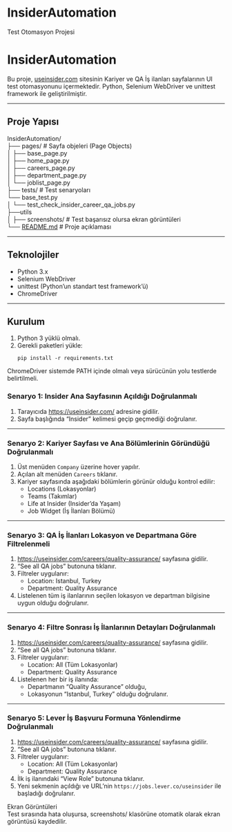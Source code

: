 <h1 class="code-line" data-line-start=0 data-line-end=1 ><a id="InsiderAutomation_0"></a>InsiderAutomation</h1>
<p class="has-line-data" data-line-start="1" data-line-end="2">Test Otomasyon Projesi</p>
<h1 class="code-line" data-line-start=3 data-line-end=4 ><a id="InsiderAutomation_3"></a>InsiderAutomation</h1>
<p class="has-line-data" data-line-start="5" data-line-end="6">Bu proje, <a href="https://useinsider.com">useinsider.com</a> sitesinin Kariyer ve QA İş ilanları sayfalarının UI test otomasyonunu içermektedir. Python, Selenium WebDriver ve unittest framework ile geliştirilmiştir.</p>
<hr>
<h2 class="code-line" data-line-start=9 data-line-end=10 ><a id="Proje_Yaps_9"></a>Proje Yapısı</h2>
<p class="has-line-data" data-line-start="11" data-line-end="24">InsiderAutomation/<br>
├── pages/ # Sayfa objeleri (Page Objects)<br>
│ ├── base_page.py<br>
│ ├── home_page.py<br>
│ ├── careers_page.py<br>
│ ├── department_page.py<br>
│ └── joblist_page.py<br>
├── tests/ # Test senaryoları<br>
└── base_test.py<br>
│ └── test_check_insider_career_qa_jobs.py<br>
├──utils<br>
│    ├── screenshots/ # Test başarısız olursa ekran görüntüleri<br>
└── <a href="http://README.md">README.md</a> # Proje açıklaması</p>
<hr>
<h2 class="code-line" data-line-start=28 data-line-end=29 ><a id="Teknolojiler_28"></a>Teknolojiler</h2>
<ul>
<li class="has-line-data" data-line-start="30" data-line-end="31">Python 3.x</li>
<li class="has-line-data" data-line-start="31" data-line-end="32">Selenium WebDriver</li>
<li class="has-line-data" data-line-start="32" data-line-end="33">unittest (Python’un standart test framework’ü)</li>
<li class="has-line-data" data-line-start="33" data-line-end="35">ChromeDriver</li>
</ul>
<hr>
<h2 class="code-line" data-line-start=37 data-line-end=38 ><a id="Kurulum_37"></a>Kurulum</h2>
<ol>
<li class="has-line-data" data-line-start="39" data-line-end="40">Python 3 yüklü olmalı.</li>
<li class="has-line-data" data-line-start="40" data-line-end="43">Gerekli paketleri yükle:<pre><code class="has-line-data" data-line-start="42" data-line-end="43" class="language-bash">pip install -r requirements.txt
</code></pre>
</li>
</ol>
<p class="has-line-data" data-line-start="43" data-line-end="44">ChromeDriver sistemde PATH içinde olmalı veya sürücünün yolu testlerde belirtilmeli.</p>
<h3 class="code-line" data-line-start=45 data-line-end=46 ><a id="Senaryo_1_Insider_Ana_Sayfasnn_Ald_Dorulanmal_45"></a>Senaryo 1: Insider Ana Sayfasının Açıldığı Doğrulanmalı</h3>
<ol>
<li class="has-line-data" data-line-start="46" data-line-end="47">Tarayıcıda <a href="https://useinsider.com/">https://useinsider.com/</a> adresine gidilir.</li>
<li class="has-line-data" data-line-start="47" data-line-end="49">Sayfa başlığında “Insider” kelimesi geçip geçmediği doğrulanır.</li>
</ol>
<hr>
<h3 class="code-line" data-line-start=51 data-line-end=52 ><a id="Senaryo_2_Kariyer_Sayfas_ve_Ana_Blmlerinin_Grnd_Dorulanmal_51"></a>Senaryo 2: Kariyer Sayfası ve Ana Bölümlerinin Göründüğü Doğrulanmalı</h3>
<ol>
<li class="has-line-data" data-line-start="52" data-line-end="53">Üst menüden <code>Company</code> üzerine hover yapılır.</li>
<li class="has-line-data" data-line-start="53" data-line-end="54">Açılan alt menüden <code>Careers</code> tıklanır.</li>
<li class="has-line-data" data-line-start="54" data-line-end="60">Kariyer sayfasında aşağıdaki bölümlerin görünür olduğu kontrol edilir:
<ul>
<li class="has-line-data" data-line-start="55" data-line-end="56">Locations (Lokasyonlar)</li>
<li class="has-line-data" data-line-start="56" data-line-end="57">Teams (Takımlar)</li>
<li class="has-line-data" data-line-start="57" data-line-end="58">Life at Insider (Insider’da Yaşam)</li>
<li class="has-line-data" data-line-start="58" data-line-end="60">Job Widget (İş İlanları Bölümü)</li>
</ul>
</li>
</ol>
<hr>
<h3 class="code-line" data-line-start=62 data-line-end=63 ><a id="Senaryo_3_QA__lanlar_Lokasyon_ve_Departmana_Gre_Filtrelenmeli_62"></a>Senaryo 3: QA İş İlanları Lokasyon ve Departmana Göre Filtrelenmeli</h3>
<ol>
<li class="has-line-data" data-line-start="63" data-line-end="64"><a href="https://useinsider.com/careers/quality-assurance/">https://useinsider.com/careers/quality-assurance/</a> sayfasına gidilir.</li>
<li class="has-line-data" data-line-start="64" data-line-end="65">“See all QA jobs” butonuna tıklanır.</li>
<li class="has-line-data" data-line-start="65" data-line-end="68">Filtreler uygulanır:
<ul>
<li class="has-line-data" data-line-start="66" data-line-end="67">Location: Istanbul, Turkey</li>
<li class="has-line-data" data-line-start="67" data-line-end="68">Department: Quality Assurance</li>
</ul>
</li>
<li class="has-line-data" data-line-start="68" data-line-end="70">Listelenen tüm iş ilanlarının seçilen lokasyon ve departman bilgisine uygun olduğu doğrulanır.</li>
</ol>
<hr>
<h3 class="code-line" data-line-start=72 data-line-end=73 ><a id="Senaryo_4_Filtre_Sonras__lanlarnn_Detaylar_Dorulanmal_72"></a>Senaryo 4: Filtre Sonrası İş İlanlarının Detayları Doğrulanmalı</h3>
<ol>
<li class="has-line-data" data-line-start="73" data-line-end="74"><a href="https://useinsider.com/careers/quality-assurance/">https://useinsider.com/careers/quality-assurance/</a> sayfasına gidilir.</li>
<li class="has-line-data" data-line-start="74" data-line-end="75">“See all QA jobs” butonuna tıklanır.</li>
<li class="has-line-data" data-line-start="75" data-line-end="78">Filtreler uygulanır:
<ul>
<li class="has-line-data" data-line-start="76" data-line-end="77">Location: All (Tüm Lokasyonlar)</li>
<li class="has-line-data" data-line-start="77" data-line-end="78">Department: Quality Assurance</li>
</ul>
</li>
<li class="has-line-data" data-line-start="78" data-line-end="82">Listelenen her bir iş ilanında:
<ul>
<li class="has-line-data" data-line-start="79" data-line-end="80">Departmanın “Quality Assurance” olduğu,</li>
<li class="has-line-data" data-line-start="80" data-line-end="82">Lokasyonun “Istanbul, Turkey” olduğu doğrulanır.</li>
</ul>
</li>
</ol>
<hr>
<h3 class="code-line" data-line-start=84 data-line-end=85 ><a id="Senaryo_5_Lever__Bavuru_Formuna_Ynlendirme_Dorulanmal_84"></a>Senaryo 5: Lever İş Başvuru Formuna Yönlendirme Doğrulanmalı</h3>
<ol>
<li class="has-line-data" data-line-start="85" data-line-end="86"><a href="https://useinsider.com/careers/quality-assurance/">https://useinsider.com/careers/quality-assurance/</a> sayfasına gidilir.</li>
<li class="has-line-data" data-line-start="86" data-line-end="87">“See all QA jobs” butonuna tıklanır.</li>
<li class="has-line-data" data-line-start="87" data-line-end="90">Filtreler uygulanır:
<ul>
<li class="has-line-data" data-line-start="88" data-line-end="89">Location: All (Tüm Lokasyonlar)</li>
<li class="has-line-data" data-line-start="89" data-line-end="90">Department: Quality Assurance</li>
</ul>
</li>
<li class="has-line-data" data-line-start="90" data-line-end="91">İlk iş ilanındaki “View Role” butonuna tıklanır.</li>
<li class="has-line-data" data-line-start="91" data-line-end="93">Yeni sekmenin açıldığı ve URL’nin <code>https://jobs.lever.co/useinsider</code> ile başladığı doğrulanır.</li>
</ol>
<p class="has-line-data" data-line-start="93" data-line-end="95">Ekran Görüntüleri<br>
Test sırasında hata oluşursa, screenshots/ klasörüne otomatik olarak ekran görüntüsü kaydedilir.</p>
